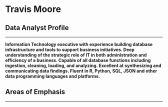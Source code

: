 # Travis Moore

## Data Analyst Profile
---
**Information Technology executive with experience building database infrastructure and tools to support business initiatives. Deep understanding of the strategic role of IT in both administration and efficiency of a business. Capable of all database functions including ingestion, cleaning, loading, and analyzing. Excellent at synthesizing and communicating data findings. Fluent in R, Python, SQL, JSON and other data programming languages and platforms.**

## Areas of Emphasis
---

